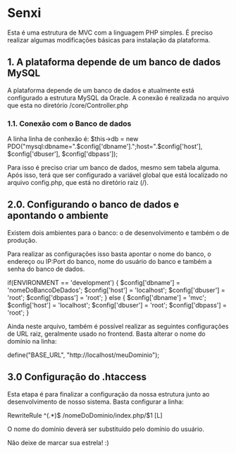 # Senxi
Esta é uma estrutura de MVC com a linguagem PHP simples. É preciso realizar algumas modificações básicas para instalação da plataforma.

## 1. A plataforma depende de um banco de dados MySQL
A plataforma depende de um banco de dados e atualmente está configurado a estrutura MySQL da Oracle.
A conexão é realizada no arquivo que esta no diretório /core/Controller.php

### 1.1. Conexão com o Banco de dados
A linha linha de conhexão é:
$this->db = new PDO("mysql:dbname=".$config['dbname'].";host=".$config['host'], $config['dbuser'], $config['dbpass']);

Para isso é preciso criar um banco de dados, mesmo sem tabela alguma.
Após isso, terá que ser configurado a variável global que está localizado no arquivo config.php, que está no diretório raiz (/).

## 2.0. Configurando o banco de dados e apontando o ambiente
Existem dois ambientes para o banco: o de desenvolvimento e também o de produção.

Para realizar as configurações isso basta apontar o nome do banco, o endereço ou IP:Port do banco, nome do usuário do banco e também a senha do banco de dados.

if(ENVIRONMENT == 'development') {
	$config['dbname'] = 'nomeDoBancoDeDados';
	$config['host'] = 'localhost';
	$config['dbuser'] = 'root';
	$config['dbpass'] = 'root';
} else {
	$config['dbname'] = 'mvc';
	$config['host'] = 'localhost';
	$config['dbuser'] = 'root';
	$config['dbpass'] = 'root';
}

Ainda neste arquivo, também é possível realizar as seguintes configurações de URL raiz, geralmente usado no frontend. Basta alterar o nome do domínio na linha:

define("BASE_URL", "http://localhost/meuDominio");

## 3.0 Configuração do .htaccess

Esta etapa é para finalizar a configuração da nossa estrutura junto ao desenvolvimento de nosso sistema. Basta configurar a linha:

RewriteRule ^(.*)$ /nomeDoDominio/index.php/$1 [L]

O nome do domínio deverá ser substituído pelo domínio do usuário.

Não deixe de marcar sua estrela! :)


